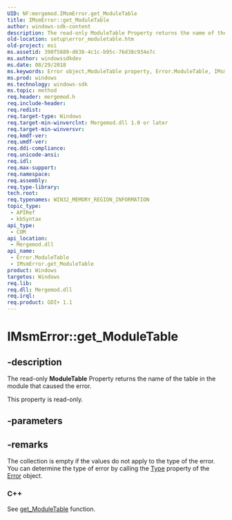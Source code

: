 ```yaml
---
UID: NF:mergemod.IMsmError.get_ModuleTable
title: IMsmError::get_ModuleTable
author: windows-sdk-content
description: The read-only ModuleTable Property returns the name of the table in the module that caused the error.
old-location: setup\error_moduletable.htm
old-project: msi
ms.assetid: 390f5889-d638-4c1c-b95c-76d38c934e7c
ms.author: windowssdkdev
ms.date: 08/29/2018
ms.keywords: Error object,ModuleTable property, Error.ModuleTable, IMsmError.get_ModuleTable, IMsmError::get_ModuleTable, ModuleTable property, ModuleTable property,Error object, _msi_moduletable_property, get_ModuleTable, setup.error_moduletable
ms.prod: windows
ms.technology: windows-sdk
ms.topic: method
req.header: mergemod.h
req.include-header: 
req.redist: 
req.target-type: Windows
req.target-min-winverclnt: Mergemod.dll 1.0 or later
req.target-min-winversvr: 
req.kmdf-ver: 
req.umdf-ver: 
req.ddi-compliance: 
req.unicode-ansi: 
req.idl: 
req.max-support: 
req.namespace: 
req.assembly: 
req.type-library: 
tech.root: 
req.typenames: WIN32_MEMORY_REGION_INFORMATION
topic_type:
 - APIRef
 - kbSyntax
api_type:
 - COM
api_location:
 - Mergemod.dll
api_name:
 - Error.ModuleTable
 - IMsmError.get_ModuleTable
product: Windows
targetos: Windows
req.lib: 
req.dll: Mergemod.dll
req.irql: 
req.product: GDI+ 1.1
---
```


# IMsmError::get_ModuleTable


## -description


The read-only 
<b>ModuleTable</b> Property returns the name of the table in the module that caused the error.

This property is read-only.


## -parameters


## -remarks



The collection is empty if the values do not apply to the type of the error. You can determine the type of error by calling the 
<a href="https://msdn.microsoft.com/5567ba71-c815-4434-962c-aa46cd171712">Type</a> property of the 
<a href="https://msdn.microsoft.com/38025e21-2d31-40f8-a088-2d3912c2893e">Error</a> object.

<h3><a id="C__"></a><a id="c__"></a>C++</h3>
See 
<a href="https://msdn.microsoft.com/c24145dc-0907-4916-bbec-f9e0ec7584db">get_ModuleTable</a> function.



